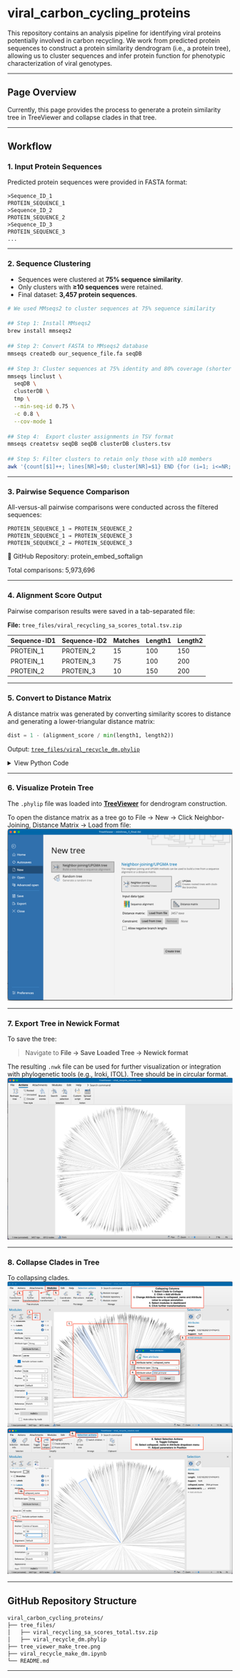 # viral\_carbon\_cycling\_proteins

This repository contains an analysis pipeline for identifying viral proteins potentially involved in carbon recycling. We work from predicted protein sequences to construct a protein similarity dendrogram (i.e., a protein tree), allowing us to cluster sequences and infer protein function for phenotypic characterization of viral genotypes.

---

## Page Overview

Currently, this page provides the process to generate a protein similarity tree in TreeViewer and collapse clades in that tree. 

---

## Workflow

### 1. Input Protein Sequences

Predicted protein sequences were provided in FASTA format:

```plaintext
>Sequence_ID_1
PROTEIN_SEQUENCE_1
>Sequence_ID_2
PROTEIN_SEQUENCE_2
>Sequence_ID_3
PROTEIN_SEQUENCE_3
...
```

---

### 2. Sequence Clustering

* Sequences were clustered at **75% sequence similarity**.
* Only clusters with **≥10 sequences** were retained.
* Final dataset: **3,457 protein sequences**.

```bash
# We used MMseqs2 to cluster sequences at 75% sequence similarity 

## Step 1: Install MMseqs2
brew install mmseqs2

## Step 2: Convert FASTA to MMseqs2 database
mmseqs createdb our_sequence_file.fa seqDB

## Step 3: Cluster sequences at 75% identity and 80% coverage (shorter sequence)
mmseqs linclust \
  seqDB \
  clusterDB \
  tmp \
  --min-seq-id 0.75 \
  -c 0.8 \
  --cov-mode 1
  
## Step 4:  Export cluster assignments in TSV format
mmseqs createtsv seqDB seqDB clusterDB clusters.tsv

## Step 5: Filter clusters to retain only those with ≥10 members
awk '{count[$1]++; lines[NR]=$0; cluster[NR]=$1} END {for (i=1; i<=NR; i++) if (count[cluster[i]] >= 10) print lines[i]}' clusters.tsv > clusters_filtered.tsv

```


---

### 3. Pairwise Sequence Comparison

All-versus-all pairwise comparisons were conducted across the filtered sequences:

```plaintext
PROTEIN_SEQUENCE_1 → PROTEIN_SEQUENCE_2  
PROTEIN_SEQUENCE_1 → PROTEIN_SEQUENCE_3  
PROTEIN_SEQUENCE_2 → PROTEIN_SEQUENCE_3  
```
🔗 GitHub Repository: protein_embed_softalign

Total comparisons: 5,973,696


---

### 4. Alignment Score Output

Pairwise comparison results were saved in a tab-separated file:

**File:** `tree_files/viral_recycling_sa_scores_total.tsv.zip`

| Sequence-ID1 | Sequence-ID2 | Matches | Length1 | Length2 |
| ------------ | ------------ | ------- | ------- | ------- |
| PROTEIN\_1   | PROTEIN\_2   | 15      | 100     | 150     |
| PROTEIN\_1   | PROTEIN\_3   | 75      | 100     | 200     |
| PROTEIN\_2   | PROTEIN\_3   | 10      | 150     | 200     |

---

### 5. Convert to Distance Matrix

A distance matrix was generated by converting similarity scores to distance and generating a lower-triangular distance matrix:

```python
dist = 1 - (alignment_score / min(length1, length2))
```

Output: [`tree_files/viral_recycle_dm.phylip`](tree_files/viral_recycle_dm.phylip)

<details>
<summary>View Python Code</summary>

```python
import pandas as pd
import numpy as np

df = pd.read_csv("viral_recycling_sa_scores_total.tsv", sep="\t", header=None,
                 names=["seq_1", "seq_2", "alignment", "seq_1_len", "seq_2_len"])

seqs = sorted(set(df["seq_1"]).union(df["seq_2"]))
dist_matrix = pd.DataFrame(np.nan, index=seqs, columns=seqs)

for _, row in df.iterrows():
    s1, s2 = row["seq_1"], row["seq_2"]
    aln = row["alignment"]
    l1, l2 = row["seq_1_len"], row["seq_2_len"]
    dist = 1 - (aln / min(l1, l2))
    if s1 != s2:
        if seqs.index(s1) > seqs.index(s2):
            dist_matrix.loc[s1, s2] = dist
        else:
            dist_matrix.loc[s2, s1] = dist

for s in seqs:
    dist_matrix.loc[s, s] = 0.0

with open('./viral_recycle_dm.phylip', 'w') as f:
    f.write(f"{len(seqs)}\n")
    for i, label in enumerate(seqs):
        values = " ".join(f"{dist_matrix.iloc[i, j]:.5f}" for j in range(i + 1))
        f.write(f"{label} {values}\n")
```

</details>

---

### 6. Visualize Protein Tree

The `.phylip` file was loaded into [**TreeViewer**](https://github.com/arklumpus/TreeViewer) for dendrogram construction.

To open the distance matrix as a tree go to File -> New -> Click Neighbor-Joining, Distance Matrix -> Load from file:
![TreeViewer Example](./screenshots/tree_viewer_make_tree.png)

---

### 7. Export Tree in Newick Format

To save the tree:

> Navigate to **File → Save Loaded Tree → Newick format**

The resulting `.nwk` file can be used for further visualization or integration with phylogenetic tools (e.g., Iroki, ITOL). Tree should be in circular format.
![TreeViewer Example](./screenshots/final_tree.png)

---

### 8. Collapse Clades in Tree

To collapsing clades.
![TreeViewer tree collapse](./screenshots/collapse_clades.png)
![TreeViewer tree collapse2](./screenshots/collapse_2.png)

---

## GitHub Repository Structure

```
viral_carbon_cycling_proteins/
├── tree_files/
│   ├── viral_recycling_sa_scores_total.tsv.zip
│   ├── viral_recycle_dm.phylip
├── tree_viewer_make_tree.png
├── viral_recycle_make_dm.ipynb
└── README.md
```

---
